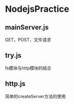 # NodejsPractice
## mainServer.js<br>
GET，POST，文件请求<br>
## try.js<br>
fs模块与http模块的结合
## http.js<br>
简单的createServer方法的使用
